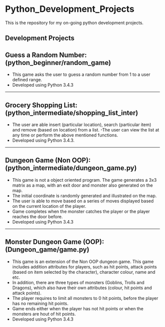 # Python_Development_Projects
This is the repository for my on-going python development projects.

Development Projects
----------------------------------------------------
Guess a Random Number: (python_beginner/random_game)
----------------------------------------------------
- This game asks the user to guess a random number from 1 to a user 	 defined range.
- Developed using Python 3.4.3

----------------------------------------------------------------
Grocery Shopping List: (python_intermediate/shopping_list_inter)
----------------------------------------------------------------
- The user are able insert (particular location), search (particular item) and remove (based on location) from a list. 
-The user can view the list at any time or perform the above mentioned functions.
- Developed using Python 3.4.3.

-------------------------------------------------------------
Dungeon Game (Non OOP): (python_intermediate/dungeon_game.py)
-------------------------------------------------------------
- This game is not a object oriented program. The game generates a 3x3 matrix as a map, with an exit door and monster also generated on the map.
- The initial coordinate is randomly generated and illustrated on the map.
- The user is able to move based on a series of moves displayed based on the current location of the player.
- Game completes when the monster catches the player or the player reaches the door before.
- Developed using Python 3.4.3 

--------------------------------------------------
Monster Dungeon Game (OOP): (Dungeon_game/game.py)
--------------------------------------------------
- This game is an extension of the Non OOP dungeon game. This game includes addition attributes for players, such as hit points, attack points (based on item selected by the character), character colour, name and etc.
- In addition, there are three types of monsters (Goblins, Trolls and Dragons), which also have their own attributes (colour, hit points and attack points).
- The player requires to limit all monsters to 0 hit points, before the player has no remaining hit points.
- Game ends either when the player has not hit points or when the monsters are hout of hit points.
- Developed using Python 3.4.3
